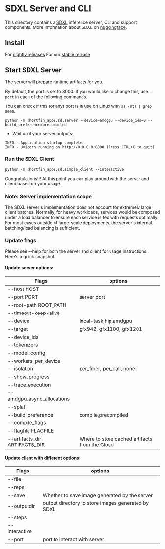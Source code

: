 # SDXL Server and CLI

This directory contains a [SDXL](https://stablediffusionxl.com/) inference server, CLI and support components. More information about SDXL on [huggingface](https://huggingface.co/stabilityai/stable-diffusion-xl-base-1.0).

## Install

For [nightly releases](../../../../docs/nightly_releases.md)
For our [stable release](../../../../docs/user_guide.md)

## Start SDXL Server
The server will prepare runtime artifacts for you.

By default, the port is set to 8000. If you would like to change this, use `--port` in each of the following commands.

You can check if this (or any) port is in use on Linux with `ss -ntl | grep 8000`.

```
python -m shortfin_apps.sd.server --device=amdgpu --device_ids=0 --build_preference=precompiled
```
 - Wait until your server outputs:
```
INFO - Application startup complete.
INFO - Uvicorn running on http://0.0.0.0:8000 (Press CTRL+C to quit)
```
### Run the SDXL Client

```
python -m shortfin_apps.sd.simple_client --interactive
```

Congratulations!!! At this point you can play around with the server and client based on your usage.

### Note: Server implementation scope

The SDXL server's implementation does not account for extremely large client batches. Normally, for heavy workloads, services would be composed under a load balancer to ensure each service is fed with requests optimally. For most cases outside of large-scale deployments, the server's internal batching/load balancing is sufficient.

### Update flags

Please see --help for both the server and client for usage instructions. Here's a quick snapshot.

#### Update server options:

| Flags | options |
|---|---|
|--host HOST |
|--port PORT | server port |
|--root-path ROOT_PATH |
|--timeout-keep-alive |
|--device | local-task,hip,amdgpu | amdgpu only supported in this release
|--target | gfx942, gfx1100, gfx1201 | gfx942 only supported in this release
|--device_ids |
|--tokenizers |
|--model_config |
| --workers_per_device |
| --isolation |	per_fiber, per_call, none |
| --show_progress  |
| --trace_execution |
| --amdgpu_async_allocations |
| --splat   |
| --build_preference | compile,precompiled |
| --compile_flags |
| --flagfile FLAGFILE |
| --artifacts_dir ARTIFACTS_DIR | Where to store cached artifacts from the Cloud |

#### Update client with different options:

| Flags |options|
|---|---
|--file |
|--reps |
|--save | Whether to save image generated by the server |
|--outputdir| output directory to store images generated by SDXL |
|--steps |
|--interactive |
|--port| port to interact with server |
